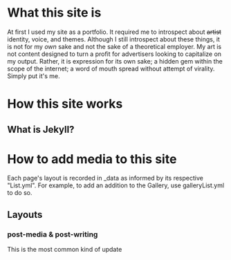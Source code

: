 # What this site is
At first I used my site as a portfolio. It required me to introspect about ~~artist~~ identity, voice, and themes. Although I still introspect about these things, it is not for my *own* sake and not the sake of a theoretical employer. My art is not content designed to turn a profit for advertisers looking to capitalize on my output. Rather, it is expression for its own sake; a hidden gem within the scope of the internet; a word of mouth spread without attempt of virality. Simply put it's me.

# How this site works

## What is Jekyll?

# How to add media to this site
Each page's layout is recorded in _data as informed by its respective "List.yml". For example, to add an addition to the Gallery, use galleryList.yml to do so.

## Layouts

### post-media & post-writing
This is the most common kind of update



